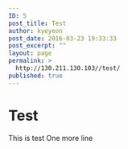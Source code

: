 ```yaml
---
ID: 5
post_title: Test
author: kyeyeon
post_date: 2016-03-23 19:33:33
post_excerpt: ""
layout: page
permalink: >
  http://130.211.130.103//test/
published: true
---
```

# Test
This is test
One more line
